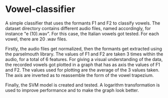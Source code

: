 # Vowel-classifier
A simple classifier that uses the formants F1 and F2 to classify vowels. 
The dataset directory contains different audio files, named accordingly, for instance "e (10).wav". 
For this case, the Italian vowels got tested. For each vowel, there are 20 .wav files.

Firstly, the audio files get normalized, then the formants get extracted using the parselmouth library. The values of F1 and F2 are taken 3 times within the audio, for a total of 6 features.
For giving a visual understanding of the data, the recorded vowels got plotted in a graph that has as axis the values of F1 and F2. The values used for plotting are the average of the 3 values taken.
The axis are inverted as to reassemble the form of the vowel trapezium.

Finally, the SVM model is created and tested. A logarithm transformation is used to improve performance and to make the graph look better.

